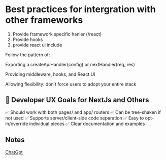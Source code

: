 # Best practices for intergration with other frameworks

1. Provide framework specific hanler (/react)
2. Provide hooks 
3. provide react ui include

Follow the pattern of:

Exporting a createApiHandler(config) or nextHandler(req, res)

Providing middleware, hooks, and React UI

Allowing flexibility: don’t force users to adopt your entire stack


## 🧩 Developer UX Goals for NextJs and Others
✅ Should work with both pages/ and app/ routers
✅ Can be tree-shaken if not used
✅ Supports server/client-side code separation
✅ Easy to opt-in/override individual pieces
✅ Clear documentation and examples



## Notes
[ChatGpt](https://chatgpt.com/c/6884d41a-089c-832e-b2df-a9f2d3f5922d)